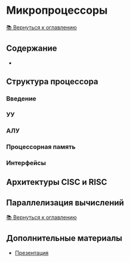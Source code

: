 # Микропроцессоры
[📚 Вернуться к оглавлению](../README.md)


## Содержание
- 

## Структура процессора
### Введение
### УУ
### АЛУ
### Процессорная память
### Интерфейсы
## Архитектуры CISC и RISC
## Параллелизация вычислений

[📚 Вернуться к оглавлению](../README.md)

## Дополнительные материалы
- [Презентация]()
